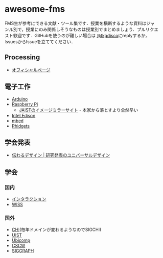 # awesome-fms
FMS生が参考にできる文献・ツール集です．授業を横断するような資料はジャンル別で，授業にのみ関係しそうなものは授業別でまとめましょう．プルリクエスト歓迎です．GitHubを使うのが難しい場合は [@tkgdisco](http://twitter.com/tkgdisco)にreplyするか，IssuesからIssueを立ててください．

## Processing
- [オフィシャルページ](https://processing.org/)

## 電子工作
- [Arduino](http://arduino.cc/)
- [Raspberry Pi](https://www.raspberrypi.org/)
  - [JAISTのイメージミラーサイト](http://ftp.jaist.ac.jp/pub/raspberrypi/raspbian/images/) - 本家から落とすより全然早い
- [Intel Edison](http://www.intel.co.jp/content/www/jp/ja/do-it-yourself/edison.html)
- [mbed](https://www.mbed.com/en/)
- [Phidgets](www.phidgets.com)

## 学会発表
- [伝わるデザイン | 研究発表のユニバーサルデザイン](http://tsutawarudesign.web.fc2.com/)

## 学会
### 国内
- [インタラクション](http://www.interaction-ipsj.org/)
- [WISS](http://www.wiss.org/)

### 国外
- [CHI](http://www.sigchi.org/)(毎年ドメインが変わるようなのでSIGCHI)
- [UIST](http://uist.acm.org/)
- [Ubicomp](http://ubicomp.org/)
- [CSCW](http://cscw.acm.org/)
- [SIGGRAPH](http://www.siggraph.org/)
